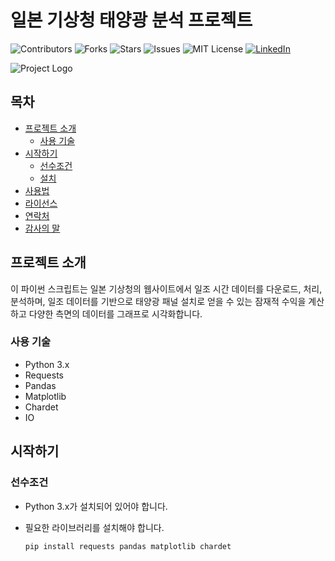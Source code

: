 # 일본 기상청 태양광 분석 프로젝트

![Contributors](https://img.shields.io/github/contributors/github_username/repo_name.svg?style=for-the-badge)
![Forks](https://img.shields.io/github/forks/github_username/repo_name.svg?style=for-the-badge)
![Stars](https://img.shields.io/github/stars/github_username/repo_name.svg?style=for-the-badge)
![Issues](https://img.shields.io/github/issues/github_username/repo_name.svg?style=for-the-badge)
![MIT License](https://img.shields.io/github/license/github_username/repo_name.svg?style=for-the-badge)
[![LinkedIn](https://img.shields.io/badge/-LinkedIn-black.svg?style=for-the-badge&logo=linkedin&colorB=555)](www.linkedin.com/in/daeun-jin-23a9b2285/)




![Project Logo](images/logo.png)

## 목차

- [프로젝트 소개](#프로젝트-소개)
  - [사용 기술](#사용-기술)
- [시작하기](#시작하기)
  - [선수조건](#선수조건)
  - [설치](#설치)
- [사용법](#사용법)
- [라이선스](#라이선스)
- [연락처](#연락처)
- [감사의 말](#감사의-말)

## 프로젝트 소개

이 파이썬 스크립트는 일본 기상청의 웹사이트에서 일조 시간 데이터를 다운로드, 처리, 분석하며, 일조 데이터를 기반으로 태양광 패널 설치로 얻을 수 있는 잠재적 수익을 계산하고 다양한 측면의 데이터를 그래프로 시각화합니다.

### 사용 기술

- Python 3.x
- Requests
- Pandas
- Matplotlib
- Chardet
- IO

## 시작하기

### 선수조건

- Python 3.x가 설치되어 있어야 합니다.
- 필요한 라이브러리를 설치해야 합니다.

  ```bash
  pip install requests pandas matplotlib chardet

